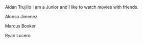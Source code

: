Aidan Trujillo
I am a Junior and I like to watch movies with friends. 

Alonso Jimenez


Marcus Booker


Ryan Lucero

